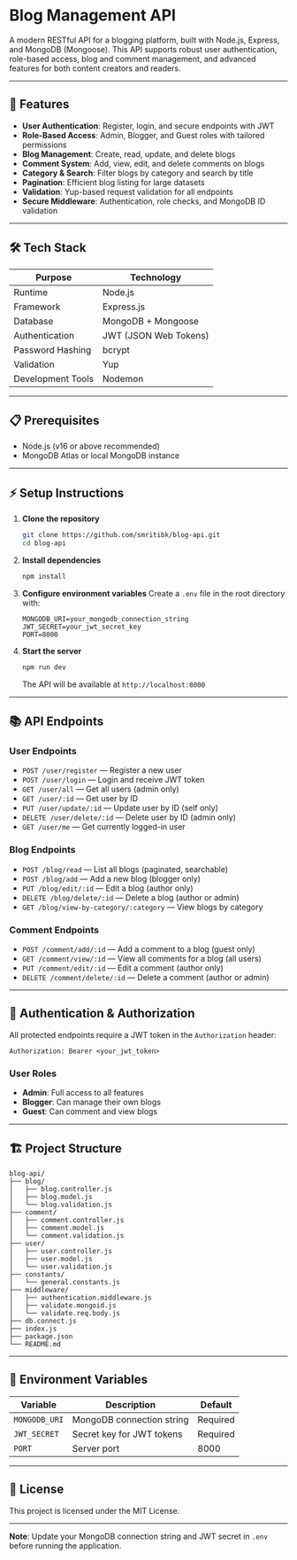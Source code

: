 # Blog Management API

A modern RESTful API for a blogging platform, built with Node.js, Express, and MongoDB (Mongoose). This API supports robust user authentication, role-based access, blog and comment management, and advanced features for both content creators and readers.

---

## 🚀 Features

- **User Authentication**: Register, login, and secure endpoints with JWT
- **Role-Based Access**: Admin, Blogger, and Guest roles with tailored permissions
- **Blog Management**: Create, read, update, and delete blogs
- **Comment System**: Add, view, edit, and delete comments on blogs
- **Category & Search**: Filter blogs by category and search by title
- **Pagination**: Efficient blog listing for large datasets
- **Validation**: Yup-based request validation for all endpoints
- **Secure Middleware**: Authentication, role checks, and MongoDB ID validation

---

## 🛠️ Tech Stack

| Purpose           | Technology            |
| ----------------- | --------------------- |
| Runtime           | Node.js               |
| Framework         | Express.js            |
| Database          | MongoDB + Mongoose    |
| Authentication    | JWT (JSON Web Tokens) |
| Password Hashing  | bcrypt                |
| Validation        | Yup                   |
| Development Tools | Nodemon               |

---

## 📋 Prerequisites

- Node.js (v16 or above recommended)
- MongoDB Atlas or local MongoDB instance

---

## ⚡ Setup Instructions

1. **Clone the repository**
   ```bash
   git clone https://github.com/smritibk/blog-api.git
   cd blog-api
   ```
2. **Install dependencies**
   ```bash
   npm install
   ```
3. **Configure environment variables**
   Create a `.env` file in the root directory with:
   ```env
   MONGODB_URI=your_mongodb_connection_string
   JWT_SECRET=your_jwt_secret_key
   PORT=8000
   ```
4. **Start the server**
   ```bash
   npm run dev
   ```
   The API will be available at `http://localhost:8000`

---

## 📚 API Endpoints

### User Endpoints

- `POST /user/register` — Register a new user
- `POST /user/login` — Login and receive JWT token
- `GET /user/all` — Get all users (admin only)
- `GET /user/:id` — Get user by ID
- `PUT /user/update/:id` — Update user by ID (self only)
- `DELETE /user/delete/:id` — Delete user by ID (admin only)
- `GET /user/me` — Get currently logged-in user

### Blog Endpoints

- `POST /blog/read` — List all blogs (paginated, searchable)
- `POST /blog/add` — Add a new blog (blogger only)
- `PUT /blog/edit/:id` — Edit a blog (author only)
- `DELETE /blog/delete/:id` — Delete a blog (author or admin)
- `GET /blog/view-by-category/:category` — View blogs by category

### Comment Endpoints

- `POST /comment/add/:id` — Add a comment to a blog (guest only)
- `GET /comment/view/:id` — View all comments for a blog (all users)
- `PUT /comment/edit/:id` — Edit a comment (author only)
- `DELETE /comment/delete/:id` — Delete a comment (author or admin)

---

## 🔐 Authentication & Authorization

All protected endpoints require a JWT token in the `Authorization` header:

```
Authorization: Bearer <your_jwt_token>
```

### User Roles

- **Admin**: Full access to all features
- **Blogger**: Can manage their own blogs
- **Guest**: Can comment and view blogs

---

## 🏗️ Project Structure

```
blog-api/
├── blog/
│   ├── blog.controller.js
│   ├── blog.model.js
│   └── blog.validation.js
├── comment/
│   ├── comment.controller.js
│   ├── comment.model.js
│   └── comment.validation.js
├── user/
│   ├── user.controller.js
│   ├── user.model.js
│   └── user.validation.js
├── constants/
│   └── general.constants.js
├── middleware/
│   ├── authentication.middleware.js
│   ├── validate.mongoid.js
│   └── validate.req.body.js
├── db.connect.js
├── index.js
├── package.json
└── README.md
```

---

## 📝 Environment Variables

| Variable      | Description               | Default  |
| ------------- | ------------------------- | -------- |
| `MONGODB_URI` | MongoDB connection string | Required |
| `JWT_SECRET`  | Secret key for JWT tokens | Required |
| `PORT`        | Server port               | 8000     |

---

## 📄 License

This project is licensed under the MIT License.

---

**Note**: Update your MongoDB connection string and JWT secret in `.env` before running the application.
